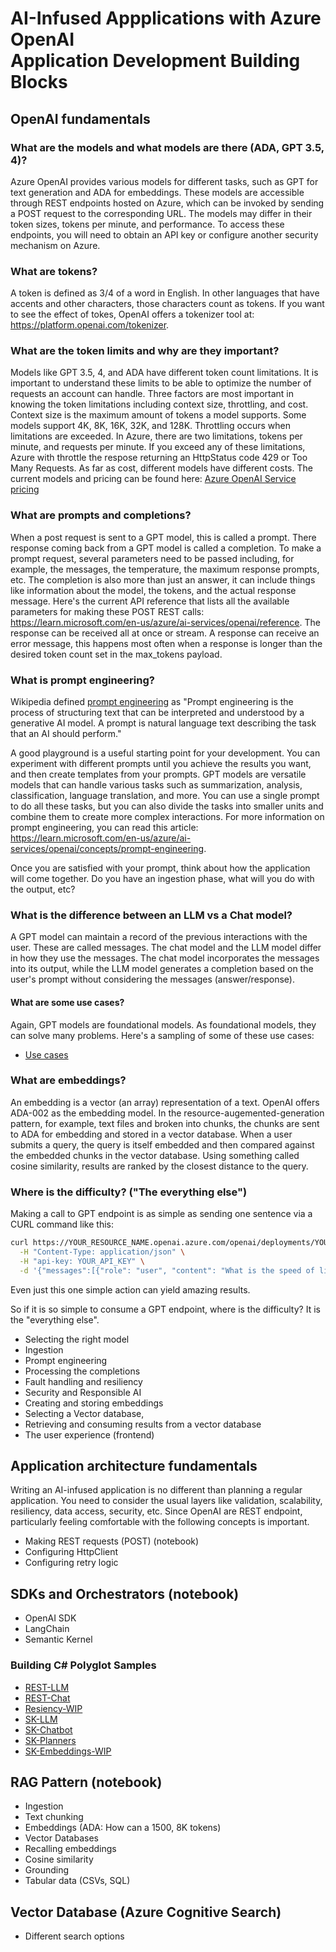 # AI-Infused Appplications with Azure OpenAI<br/>Application Development Building Blocks


## OpenAI fundamentals

### What are the models and what models are there (ADA, GPT 3.5, 4)?

Azure OpenAI provides various models for different tasks, such as GPT for text generation and ADA for embeddings. These models are accessible through REST endpoints hosted on Azure, which can be invoked by sending a POST request to the corresponding URL. The models may differ in their token sizes, tokens per minute, and performance. To access these endpoints, you will need to obtain an API key or configure another security mechanism on Azure.

### What are tokens?

A token is defined as 3/4 of a word in English. In other languages that have accents and other characters, those characters count as tokens. If you want to see the effect of tokes, OpenAI offers a tokenizer tool at: https://platform.openai.com/tokenizer.

### What are the token limits and why are they important?

Models like GPT 3.5, 4, and ADA have different token count limitations. It is important to understand these limits to be able to optimize the number of requests an account can handle. Three factors are most important in knowing the token limitations including context size, throttling, and cost. Context size is the maximum amount of tokens a model supports. Some models support 4K, 8K, 16K, 32K, and 128K. Throttling occurs when limitations are exceeded. In Azure, there are two limitations, tokens per minute, and requests per minute. If you exceed any of these limitations, Azure with throttle the respose returning an HttpStatus code 429 or Too Many Requests. As far as cost, different models have different costs. The current models and pricing can be found here: [Azure OpenAI Service pricing](https://azure.microsoft.com/en-us/pricing/details/cognitive-services/openai-service/)

### What are prompts and completions?

When a post request is sent to a GPT model, this is called a prompt. There response coming back from a GPT model is called a completion. To make a prompt request, several parameters need to be passed including, for example, the messages, the temperature, the maximum response prompts, etc. The completion is also more than just an answer, it can include things like information about the model, the tokens, and the actual response message. Here's the current API reference that lists all the available parameters for making these POST REST calls: https://learn.microsoft.com/en-us/azure/ai-services/openai/reference. The response can be received all at once or stream. A response can receive an error message, this happens most often when a response is longer than the desired token count set in the max_tokens payload.

### What is prompt engineering?

Wikipedia defined [prompt engineering](https://en.wikipedia.org/wiki/Prompt_engineering) as "Prompt engineering is the process of structuring text that can be interpreted and understood by a generative AI model. A prompt is natural language text describing the task that an AI should perform."

A good playground is a useful starting point for your development. You can experiment with different prompts until you achieve the results you want, and then create templates from your prompts. GPT models are versatile models that can handle various tasks such as summarization, analysis, classification, language translation, and more. You can use a single prompt to do all these tasks, but you can also divide the tasks into smaller units and combine them to create more complex interactions. For more information on prompt engineering, you can read this article: https://learn.microsoft.com/en-us/azure/ai-services/openai/concepts/prompt-engineering.

Once you are satisfied with your prompt, think about how the application will come together. Do you have an ingestion phase, what will you do with the output, etc?

### What is the difference between an LLM vs a Chat model?

A GPT model can maintain a record of the previous interactions with the user. These are called messages. The chat model and the LLM model differ in how they use the messages. The chat model incorporates the messages into its output, while the LLM model generates a completion based on the user's prompt without considering the messages (answer/response).

#### What are some use cases?

Again, GPT models are foundational models. As foundational models, they can solve many problems. Here's a sampling of some of these use cases:

- [Use cases](https://github.com/msalemor/llm-use-cases)

### What are embeddings?

An embedding is a vector (an array) representation of a text. OpenAI offers ADA-002 as the embedding model. In the resource-augemented-generation pattern, for example, text files and broken into chunks, the chunks are sent to ADA for embedding and stored in a vector database. When a user submits a query, the query is itself embedded and then compared against the embedded chunks in the vector database. Using something called cosine similarity, results are ranked by the closest distance to the query.

### Where is the difficulty? ("The everything else")

Making a call to GPT endpoint is as simple as sending one sentence via a CURL command like this: 

```bash
curl https://YOUR_RESOURCE_NAME.openai.azure.com/openai/deployments/YOUR_DEPLOYMENT_NAME/chat/completions?api-version=2023-05-15 \
  -H "Content-Type: application/json" \
  -H "api-key: YOUR_API_KEY" \
  -d '{"messages":[{"role": "user", "content": "What is the speed of light?"}]}'
```

Even just this one simple action can yield amazing results. 

So if it is so simple to consume a GPT endpoint, where is the difficulty? It is the "everything else".

- Selecting the right model
- Ingestion
- Prompt engineering
- Processing the completions
- Fault handling and resiliency
- Security and Responsible AI
- Creating and storing embeddings
- Selecting a Vector database, 
- Retrieving and consuming results from a vector database
- The user experience (frontend)

## Application architecture fundamentals

Writing an AI-infused application is no different than planning a regular application. You need to consider the usual layers like validation, scalability, resiliency, data access, security, etc. Since OpenAI are REST endpoint, particularly feeling comfortable with the following concepts is important.

-	Making REST requests (POST) (notebook)
-	Configuring HttpClient
-	Configuring retry logic

## SDKs and Orchestrators (notebook)

-	OpenAI SDK
-	LangChain
- Semantic Kernel

### Building C# Polyglot Samples 

- [REST-LLM](https://github.com/msalemor/sk-dev-training/blob/main/notebooks/cars-content-generation.ipynb)
- [REST-Chat](https://github.com/msalemor/sk-dev-training/blob/main/notebooks/chatbot.ipynb)
- [Resiency-WIP]()
- [SK-LLM](https://github.com/msalemor/sk-dev-training/blob/main/notebooks/sk-cars-content-generation.ipynb)
- [SK-Chatbot](https://github.com/msalemor/sk-dev-training/blob/main/notebooks/sk-chatbot.ipynb)
- [SK-Planners](https://github.com/msalemor/sk-dev-training/blob/main/notebooks/sk-planner.ipynb)
- [SK-Embeddings-WIP]()

## RAG Pattern (notebook)

- Ingestion
- Text chunking
- Embeddings (ADA: How can a 1500, 8K tokens)
- Vector Databases
- Recalling embeddings
- Cosine similarity
- Grounding
- Tabular data (CSVs, SQL)

## Vector Database (Azure Cognitive Search)

- Different search options
